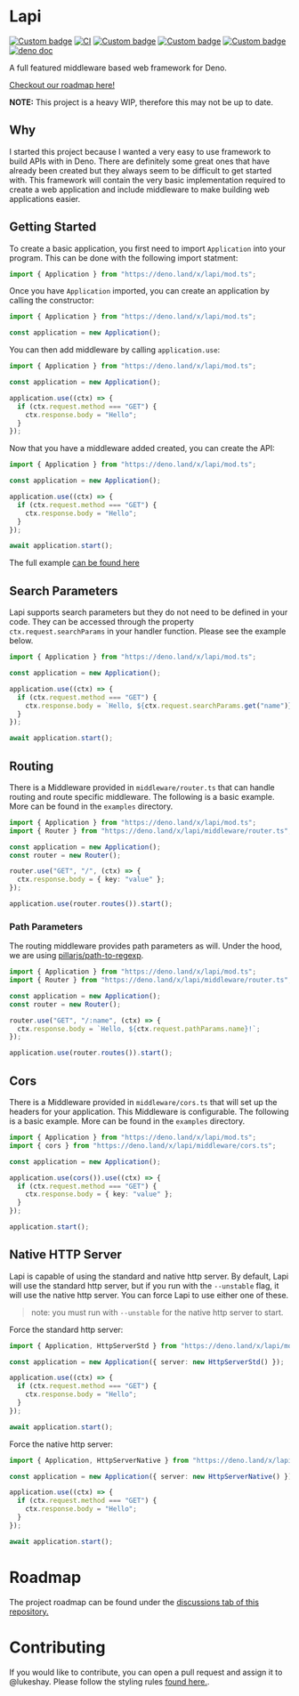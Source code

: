 <!-- DO NOT EDIT THIS FILE!! -->

# Lapi

[![Custom badge](https://img.shields.io/endpoint?url=https%3A%2F%2Fdeno-visualizer.danopia.net%2Fshields%2Flatest-version%2Fhttps%2Fdeno.land%2Fx%2Flapi%2Fmod.ts)](https://doc.deno.land/https/deno.land/x/lapi/mod.ts)
[![CI](https://github.com/LukeShay/lapi/actions/workflows/ci.yaml/badge.svg)](https://github.com/LukeShay/lapi/actions/workflows/ci.yaml)
[![Custom badge](https://img.shields.io/endpoint?url=https%3A%2F%2Fdeno-visualizer.danopia.net%2Fshields%2Fcache-size%2Fhttps%2Fdeno.land%2Fx%2Flapi%2Fmod.ts)](https://deno.land/x/lapi)
[![Custom badge](https://img.shields.io/endpoint?url=https%3A%2F%2Fdeno-visualizer.danopia.net%2Fshields%2Fdep-count%2Fhttps%2Fdeno.land%2Fx%2Flapi%2Fmod.ts)](https://deno.land/x/lapi)
[![Custom badge](https://img.shields.io/endpoint?url=https%3A%2F%2Fdeno-visualizer.danopia.net%2Fshields%2Fupdates%2Fhttps%2Fdeno.land%2Fx%2Flapi%2Fmod.ts)](https://deno.land/x/lapi)
[![deno doc](https://doc.deno.land/badge.svg)](https://doc.deno.land/https/deno.land/x/lapi/mod.ts)

A full featured middleware based web framework for Deno.

[Checkout our roadmap here!](https://github.com/LukeShay/lapi/discussions/28)

**NOTE:** This project is a heavy WIP, therefore this may not be up to date.

## Why

I started this project because I wanted a very easy to use framework to build
APIs with in Deno. There are definitely some great ones that have already been
created but they always seem to be difficult to get started with. This framework
will contain the very basic implementation required to create a web application
and include middleware to make building web applications easier.

## Getting Started

To create a basic application, you first need to import `Application` into your
program. This can be done with the following import statment:

```typescript
import { Application } from "https://deno.land/x/lapi/mod.ts";
```

Once you have `Application` imported, you can create an application by calling
the constructor:

```typescript
import { Application } from "https://deno.land/x/lapi/mod.ts";

const application = new Application();
```

You can then add middleware by calling `application.use`:

```typescript
import { Application } from "https://deno.land/x/lapi/mod.ts";

const application = new Application();

application.use((ctx) => {
  if (ctx.request.method === "GET") {
    ctx.response.body = "Hello";
  }
});
```

Now that you have a middleware added created, you can create the API:

```typescript
import { Application } from "https://deno.land/x/lapi/mod.ts";

const application = new Application();

application.use((ctx) => {
  if (ctx.request.method === "GET") {
    ctx.response.body = "Hello";
  }
});

await application.start();
```

The full example [can be found here](./examples/basic_api.ts)

## Search Parameters

Lapi supports search parameters but they do not need to be defined in your code.
They can be accessed through the property `ctx.request.searchParams` in your
handler function. Please see the example below.

```typescript
import { Application } from "https://deno.land/x/lapi/mod.ts";

const application = new Application();

application.use((ctx) => {
  if (ctx.request.method === "GET") {
    ctx.response.body = `Hello, ${ctx.request.searchParams.get("name")}!`;
  }
});

await application.start();
```

## Routing

There is a Middleware provided in `middleware/router.ts` that can handle routing
and route specific middleware. The following is a basic example. More can be
found in the `examples` directory.

```typescript
import { Application } from "https://deno.land/x/lapi/mod.ts";
import { Router } from "https://deno.land/x/lapi/middleware/router.ts";

const application = new Application();
const router = new Router();

router.use("GET", "/", (ctx) => {
  ctx.response.body = { key: "value" };
});

application.use(router.routes()).start();
```

### Path Parameters

The routing middleware provides path parameters as will. Under the hood, we are
using [pillarjs/path-to-regexp](https://github.com/pillarjs/path-to-regexp).

```typescript
import { Application } from "https://deno.land/x/lapi/mod.ts";
import { Router } from "https://deno.land/x/lapi/middleware/router.ts";

const application = new Application();
const router = new Router();

router.use("GET", "/:name", (ctx) => {
  ctx.response.body = `Hello, ${ctx.request.pathParams.name}!`;
});

application.use(router.routes()).start();
```

## Cors

There is a Middleware provided in `middleware/cors.ts` that will set up the
headers for your application. This Middleware is configurable. The following is
a basic example. More can be found in the `examples` directory.

```typescript
import { Application } from "https://deno.land/x/lapi/mod.ts";
import { cors } from "https://deno.land/x/lapi/middleware/cors.ts";

const application = new Application();

application.use(cors()).use((ctx) => {
  if (ctx.request.method === "GET") {
    ctx.response.body = { key: "value" };
  }
});

application.start();
```

## Native HTTP Server

Lapi is capable of using the standard and native http server. By default, Lapi
will use the standard http server, but if you run with the `--unstable` flag, it
will use the native http server. You can force Lapi to use either one of these.

> note: you must run with `--unstable` for the native http server to start.

Force the standard http server:

```typescript
import { Application, HttpServerStd } from "https://deno.land/x/lapi/mod.ts";

const application = new Application({ server: new HttpServerStd() });

application.use((ctx) => {
  if (ctx.request.method === "GET") {
    ctx.response.body = "Hello";
  }
});

await application.start();
```

Force the native http server:

```typescript
import { Application, HttpServerNative } from "https://deno.land/x/lapi/mod.ts";

const application = new Application({ server: new HttpServerNative() });

application.use((ctx) => {
  if (ctx.request.method === "GET") {
    ctx.response.body = "Hello";
  }
});

await application.start();
```

# Roadmap

The project roadmap can be found under the
[discussions tab of this repository.](https://github.com/lukeshay/lapi/discussions)

# Contributing

If you would like to contribute, you can open a pull request and assign it to
@lukeshay. Please follow the styling rules
[found here.](./.github/STYLE_GUIDE.md).
